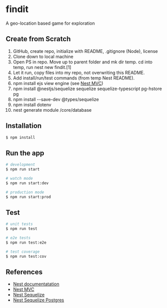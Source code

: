 # findit
A geo-location based game for exploration

## Create from Scratch

1. GitHub, create repo, initialize with README, .gitignore (Node), license
2. Clone down to local machine
3. Open PS in repo. Move up to parent folder and mk dir temp. cd into temp, run nest new findit.[1]
4. Let it run, copy files into my repo, not overwriting this README.
5. Add install/run/test commands (from temp Nest README).
6. npm install ejs view engine (see [Nest MVC](https://docs.nestjs.com/techniques/mvc))
7. npm install @nestjs/sequelize sequelize sequelize-typescript pg-hstore pg
8. npm install --save-dev @types/sequelize
9. npm install dotenv 
10. nest generate module /core/database

## Installation

```bash
$ npm install
```

## Run the app

```bash
# development
$ npm run start

# watch mode
$ npm run start:dev

# production mode
$ npm run start:prod
```

## Test

```bash
# unit tests
$ npm run test

# e2e tests
$ npm run test:e2e

# test coverage
$ npm run test:cov
```

## References

- [Nest documentatation](https://docs.nestjs.com/)
- [Nest MVC](https://docs.nestjs.com/techniques/mvc)
- [Nest Sequelize](https://docs.nestjs.com/techniques/database#sequelize-integration)
- [Nest Sequelize Postgres](https://www.freecodecamp.org/news/build-web-apis-with-nestjs-beginners-guide/)
